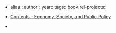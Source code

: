 - alias::
  author::
  year::
  tags:: book
  rel-projects::

- [Contents – Economy, Society, and Public Policy](https://www.core-econ.org/espp/book/text/0-3-contents.html)
-
